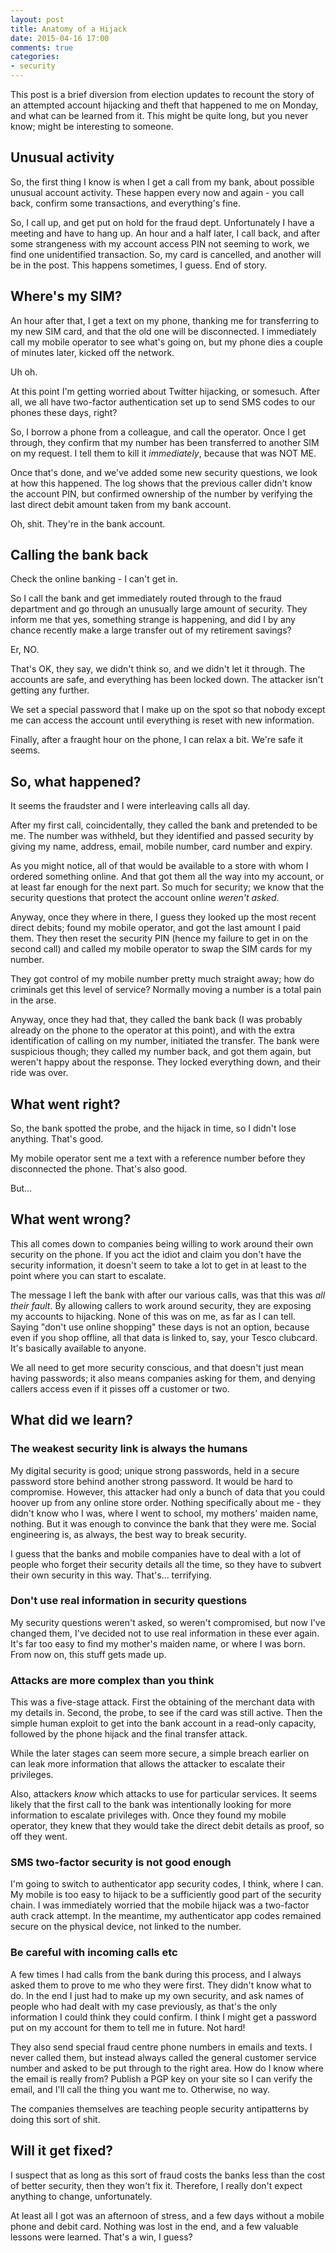 ```yaml
---
layout: post
title: Anatomy of a Hijack
date: 2015-04-16 17:00
comments: true
categories:
- security
---
```


This post is a brief diversion from election updates to recount the story of 
an attempted account hijacking and theft that happened to me on Monday, and what can be 
learned from it. This might be quite long, but you never know; might be 
interesting to someone.

## Unusual activity

So, the first thing I know is when I get a call from my bank, about possible unusual
account activity. These happen every now and again - you call back, confirm some 
transactions, and everything's fine.

So, I call up, and get put on hold for the fraud dept. Unfortunately I have a meeting
and have to hang up. An hour and a half later, I call back, and after some strangeness
with my account access PIN not seeming to work, we find one unidentified transaction. So,
my card is cancelled, and another will be in the post. This happens sometimes, I guess. End of story.

## Where's my SIM?

An hour after that, I get a text on my phone, thanking me for transferring to my
new SIM card, and that the old one will be disconnected. I immediately call my mobile
operator to see what's going on, but my phone dies a couple of minutes later, kicked
off the network.

Uh oh.

At this point I'm getting worried about Twitter hijacking, or somesuch. After all, we all
have two-factor authentication set up to send SMS codes to our phones these days, right?

So, I borrow a phone from a colleague, and call the operator. Once I get through, they confirm that
my number has been transferred to another SIM on my request. I tell them to kill it *immediately*, 
because that was NOT ME.

Once that's done, and we've added some new security questions, we look at how this happened. 
The log shows that the previous caller didn't know the account PIN, but confirmed 
ownership of the number by verifying the last direct debit amount taken from my bank account.

Oh, shit. They're in the bank account.

## Calling the bank back

Check the online banking - I can't get in.

So I call the bank and get immediately routed through to the fraud department and
go through an unusually large amount of security. They inform me that yes, something 
strange is happening, and did I by any chance recently make a large transfer out 
of my retirement savings?

Er, NO.

That's OK, they say, we didn't think so, and we didn't let it through. The accounts 
are safe, and everything has been locked down. The attacker isn't getting any further.

We set a special password that I make up on the spot so that nobody except me can access
the account until everything is reset with new information.

Finally, after a fraught hour on the phone, I can relax a bit. We're safe it seems.

## So, what happened?

It seems the fraudster and I were interleaving calls all day.

After my first call, coincidentally, they called the bank and pretended to be me. The
number was withheld, but they identified and passed security by giving my name, address, 
email, mobile number, card number and expiry.

As you might notice, all of that would be available to a store with whom I ordered something online.
And that got them all the way into my account, or at least far enough for the next part. So much
for security; we know that the security questions that protect the account online *weren't asked*.

Anyway, once they where in there, I guess they looked up the most recent direct debits; found my mobile operator, 
and got the last amount I paid them. They then reset the security PIN (hence my failure to get in on the 
second call) and called my mobile operator to swap the SIM cards for my number.

They got control of my mobile number pretty much straight away; how do criminals get this level of 
service? Normally moving a number is a total pain in the arse. 

Anyway, once they had that, they called the bank back (I was probably already on the phone to the operator at this
point), and with the extra identification of calling on my number, initiated the transfer. The 
bank were suspicious though;
they called my number back, and got them again, but weren't happy about the response. They locked everything 
down, and their ride was over.

## What went right?

So, the bank spotted the probe, and the hijack in time, so I didn't lose anything. That's good.

My mobile operator sent me a text with a reference number before they disconnected the phone. That's also good.

But...

## What went wrong?

This all comes down to companies being willing to work around their own security on the phone.
If you act the idiot and claim you don't have the security information, it doesn't seem to take a lot
to get in at least to the point where you can start to escalate.

The message I left the bank with after our various calls, was that this was *all their fault*. By
allowing callers to work around security, they are exposing my accounts to hijacking. None of this
was on me, as far as I can tell. Saying "don't use online shopping" these days is not an option, because
even if you shop offline, all that data is linked to, say, your Tesco clubcard. It's basically available
to anyone.

We all need to get more security conscious, and that doesn't just mean having passwords; it also means 
companies asking for them, and denying callers access even if it pisses off a customer or two.

## What did we learn?

### The weakest security link is always the humans

My digital security is good; unique strong passwords, held in a secure password store 
behind another strong password. It would be hard to compromise. However, this attacker
had only a bunch of data that you could hoover up from any online store order. Nothing
specifically about me - they didn't know who I was, where I went to school, my mothers' maiden
name, nothing. But it was enough to convince the bank that they were me. Social engineering is,
as always, the best way to break security.

I guess that the banks and mobile companies have to deal with a lot of people who forget their
security details all the time, so they have to subvert their own security in this way. 
That's... terrifying.

### Don't use real information in security questions

My security questions weren't asked, so weren't compromised, but now I've changed them, I've 
decided not to use real information in these ever again. It's far too easy to find my mother's 
maiden name, or where I was born. From now on, this stuff gets made up.

### Attacks are more complex than you think

This was a five-stage attack. First the obtaining of the merchant data with my details in.
Second, the probe, to see if the card was still active. Then the simple human exploit to get 
into the bank account in a read-only capacity, followed by the phone hijack and the 
final transfer attack.

While the later stages can seem more secure, a simple breach earlier on can leak more information
that allows the attacker to escalate their privileges.

Also, attackers *know* which attacks to use for particular services. It seems likely that the first
call to the bank was intentionally looking for more information to escalate privileges with. Once
they found my mobile operator, they knew that they would take the direct debit details as proof, so off they went.

### SMS two-factor security is not good enough

I'm going to switch to authenticator app security codes, I think, where I can. My mobile is too 
easy to hijack to be a sufficiently good part of the security chain. I was immediately worried that
the mobile hijack was a two-factor auth crack attempt. In the meantime, my authenticator app codes
remained secure on the physical device, not linked to the number.

### Be careful with incoming calls etc

A few times I had calls from the bank during this process, and I always asked them to prove to me who
they were first. They didn't know what to do. In the end I just had to make up my own security, and ask
names of people who had dealt with my case previously, as that's the only information I could think 
they could confirm. I think I might get a password put on my account for them to tell me in future. Not hard!

They also send special fraud centre phone numbers in emails and texts. I never called them, but instead 
always called the general customer service number and asked to be put through to the right area. How do
I know where the email is really from? Publish a PGP key on your site so I can verify the email, and I'll 
call the thing you want me to. Otherwise, no way.

The companies themselves are teaching people security antipatterns by doing this sort of shit.

## Will it get fixed?

I suspect that as long as this sort of fraud costs the banks less than the cost of better security, then they
won't fix it. Therefore, I really don't expect anything to change, unfortunately.

At least all I got was an afternoon of stress, and a few days without a mobile phone and debit card. Nothing was lost in the end, and a few valuable lessons were learned. That's a win, I guess?
